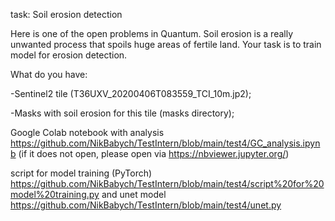 task:
Soil erosion detection

Here is one of the open problems in Quantum. Soil erosion is a really unwanted process that spoils huge areas of fertile land. Your task is to train model for erosion detection.

What do you have:

-Sentinel2 tile (T36UXV_20200406T083559_TCI_10m.jp2);

-Masks with soil erosion for this tile (masks directory);







Google Colab notebook with analysis https://github.com/NikBabych/TestIntern/blob/main/test4/GC_analysis.ipynb
(if it does not open, please open via https://nbviewer.jupyter.org/)

script for model training (PyTorch) https://github.com/NikBabych/TestIntern/blob/main/test4/script%20for%20model%20training.py and unet model  https://github.com/NikBabych/TestIntern/blob/main/test4/unet.py
